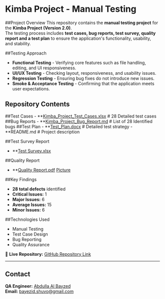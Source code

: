 # Kimba Project - Manual Testing

##Project Overview
This repository contains the **manual testing project** for the **Kimba Project (Version 2.0)**.  
The testing process includes **test cases, bug reports, test survey, quality report and a test plan** to ensure the application's functionality, usability, and stability.

##Testing Approach
- **Functional Testing** - Verifying core features such as file handling, editing, and UI responsiveness.
- **UI/UX Testing** - Checking layout, responsiveness, and usability issues.
- **Regression Testing** - Ensuring bug fixes do not introduce new issues.
- **Smoke & Acceptance Testing** - Confirming that the application meets user expectations.

## Repository Contents
 ##Test Cases
	- **[Kimba_Project_Test_Cases.xlsx](https://github.com/Abdulla-Al-Bayzed/Kimba-2.0-Testing/blob/995f0cedabb6dcfb1b874b102223fa6a2ca7079a/Kimba_Project_Test_Cases.xlsx) # 28 Detailed test cases
 ##Bug Reports
	- **[Kimba_Project_Bug_Report.md](https://github.com/Abdulla-Al-Bayzed/Kimba-2.0-Testing/blob/995f0cedabb6dcfb1b874b102223fa6a2ca7079a/Kimba_Project_Bug_Report.md) # List of 28 Identified bugs
 ##Test Plan
	- **[Test_Plan.docx](https://github.com/Abdulla-Al-Bayzed/Kimba-2.0-Testing/blob/995f0cedabb6dcfb1b874b102223fa6a2ca7079a/Kimba_Project_Test_Plan.docx) # Detailed test strategy
	- **README.md # Project description
 
 ##Test Survey Report
  - **[Test Survey.xlsx](https://github.com/Abdulla-Al-Bayzed/Kimba-2.0-Testing/blob/995f0cedabb6dcfb1b874b102223fa6a2ca7079a/Kimba_Project_Bug_Report.md)
    
 ##Quality Report
  - **[Quality Report.pdf](https://github.com/Abdulla-Al-Bayzed/Kimba-2.0-Testing/blob/995f0cedabb6dcfb1b874b102223fa6a2ca7079a/Quality%20Report%20for%20Kimba%20Project.pdf)
    [Picture](https://github.com/Abdulla-Al-Bayzed/Kimba-2.0-Testing/blob/4d15690005a0d7510208af66744b21b6c147a35d/Kimba%20Quality%20Report.jfif)

##Key Findings
- **28 total defects** identified  
- **Critical Issues:** 1  
- **Major Issues:** 6  
- **Average Issues:** 15  
- **Minor Issues:** 6  

##Technologies Used
- Manual Testing  
- Test Case Design  
- Bug Reporting  
- Quality Assurance  

🔗 **Live Repository:** [GitHub Repository Link](https://github.com/Abdulla-Al-Bayzed/Kimba-2.0-Testing.git)  

---

## Contact
**QA Engineer:** [Abdulla Al Bayzed](https://www.linkedin.com/in/abdulla-al-bayzed-276797191/)  
**Email:** bayezid.shuvo@gmail.com  
